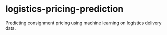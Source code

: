 # logistics-pricing-prediction
Predicting consignment pricing using machine learning on logistics delivery data.
